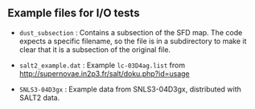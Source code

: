 Example files for I/O tests
---------------------------

- `dust_subsection` : Contains a subsection of the SFD map. The code
  expects a specific filename, so the file is in a subdirectory to
  make it clear that it is a subsection of the original file.

- `salt2_example.dat` : Example `lc-03D4ag.list` from
  http://supernovae.in2p3.fr/salt/doku.php?id=usage

- `SNLS3-04D3gx` : Example data from SNLS3-04D3gx, distributed with
  SALT2 data.

